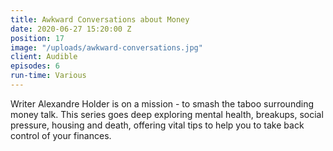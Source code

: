 ```yaml
---
title: Awkward Conversations about Money
date: 2020-06-27 15:20:00 Z
position: 17
image: "/uploads/awkward-conversations.jpg"
client: Audible
episodes: 6
run-time: Various
---
```


Writer Alexandre Holder is on a mission - to smash the taboo surrounding money talk. This series goes deep exploring mental health, breakups, social pressure, housing and death, offering vital tips to help you to take back control of your finances.